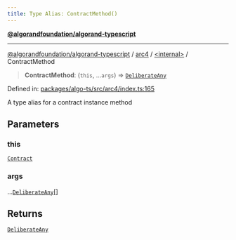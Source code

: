 ```yaml
---
title: Type Alias: ContractMethod()
---
```


[**@algorandfoundation/algorand-typescript**](../../../README)

***

[@algorandfoundation/algorand-typescript](../../../README) / [arc4](../../README) / [\<internal\>](../README) / ContractMethod



> **ContractMethod**: (`this`, ...`args`) => [`DeliberateAny`](../../../index/-internal-/type-aliases/DeliberateAny)

Defined in: [packages/algo-ts/src/arc4/index.ts:165](https://github.com/algorandfoundation/puya-ts/blob/main/packages/algo-ts/src/arc4/index.ts#L165)

A type alias for a contract instance method

## Parameters

### this

[`Contract`](../../classes/Contract)

### args

...[`DeliberateAny`](../../../index/-internal-/type-aliases/DeliberateAny)[]

## Returns

[`DeliberateAny`](../../../index/-internal-/type-aliases/DeliberateAny)